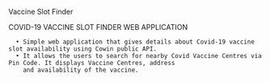 Vaccine Slot Finder

COVID-19 VACCINE SLOT FINDER WEB APPLICATION 

      • Simple web application that gives details about Covid-19 vaccine slot availability using Cowin public API.
      • It allows the users to search for nearby Covid Vaccine Centres via Pin Code. It displays Vaccine Centres, address
        and availability of the vaccine.
